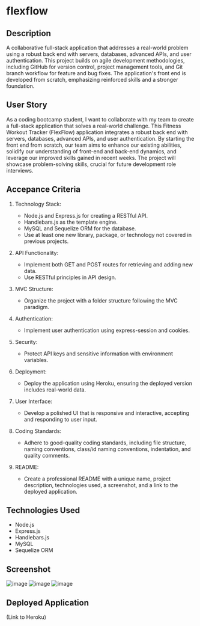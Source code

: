 # flexflow

## Description
A collaborative full-stack application that addresses a real-world problem using a robust back end with servers, databases, advanced APIs, and user authentication. This project builds on agile development methodologies, including GitHub for version control, project management tools, and Git branch workflow for feature and bug fixes. The application's front end is developed from scratch, emphasizing reinforced skills and a stronger foundation.

## User Story
As a coding bootcamp student, I want to collaborate with my team to create a full-stack application that solves a real-world challenge. This Fitness Workout Tracker (FlexFlow) application integrates a robust back end with servers, databases, advanced APIs, and user authentication. By starting the front end from scratch, our team aims to enhance our existing abilities, solidify our understanding of front-end and back-end dynamics, and leverage our improved skills gained in recent weeks. The project will showcase problem-solving skills, crucial for future development role interviews.


## Accepance Criteria 
1. Technology Stack:
    - Node.js and Express.js for creating a RESTful API.
    - Handlebars.js as the template engine.
    - MySQL and Sequelize ORM for the database.
    - Use at least one new library, package, or technology not covered in previous projects.

2. API Functionality:
    - Implement both GET and POST routes for retrieving and adding new data.
    - Use RESTful principles in API design.

3. MVC Structure:
    - Organize the project with a folder structure following the MVC paradigm.

4. Authentication:
    - Implement user authentication using express-session and cookies.

5. Security:
    - Protect API keys and sensitive information with environment variables.

6. Deployment:
    - Deploy the application using Heroku, ensuring the deployed version includes real-world data.

7. User Interface:
    - Develop a polished UI that is responsive and interactive, accepting and responding to user input.

8. Coding Standards:
    - Adhere to good-quality coding standards, including file structure, naming conventions, class/id naming conventions, indentation, and quality comments.

9. README:
    - Create a professional README with a unique name, project description, technologies used, a screenshot, and a link to the deployed application.

## Technologies Used 
- Node.js
- Express.js
- Handlebars.js
- MySQL
- Sequelize ORM

## Screenshot
![image](https://github.com/kgarcia7/flexflow/assets/141987295/cd0b3d96-fbc2-449b-84ec-9a186a004a62)
![image](https://github.com/kgarcia7/flexflow/assets/141987295/e6556e76-cfec-4bc2-b59c-c9081acc1bdf)
![image](https://github.com/kgarcia7/flexflow/assets/141987295/219d6402-e6f2-4494-9b45-9b9ab83ec3bd)

## Deployed Application 
(Link to Heroku)
